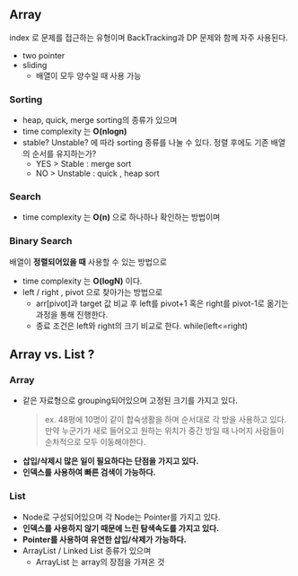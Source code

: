 ## Array 
index 로 문제를 접근하는 유형이며 BackTracking과 DP 문제와 함께 자주 사용된다. 
* two pointer
* sliding
  * 배열이 모두 양수일 때 사용 가능 
### Sorting 
* heap, quick, merge sorting의 종류가 있으며
* time complexity 는 **O(nlogn)**
* stable? Unstable? 에 따라 sorting 종류를 나눌 수 있다.
  정렬 후에도 기존 배열의 순서를 유지하는가? 
  * YES > Stable : merge sort
  * NO > Unstable : quick , heap sort
 
### Search 
* time complexity 는 **O(n)** 으로 하나하나 확인하는 방법이며

### Binary Search 
배열이 **정렬되어있을 때** 사용할 수 있는 방법으로 
* time complexity 는 **O(logN)** 이다.
* left / right , pivot 으로 찾아가는 방법으로
  * arr[pivot]과 target 값 비교 후 left를 pivot+1 혹은 right를 pivot-1로 옮기는 과정을 통해 진행한다.
  * 종료 조건은 left와 right의 크기 비교로 한다. while(left<=right) 

## Array vs. List ? 
### Array
* 같은 자료형으로 grouping되어있으며 고정된 크기를 가지고 있다.
  > ex. 48평에 10명이 같이 합숙생활을 하며 순서대로 각 방을 사용하고 있다. <br>
  > 만약 누군가가 새로 들어오고 원하는 위치가 중간 방일 때 나머지 사람들이 순차적으로 모두 이동해야한다.
* **삽입/삭제시 많은 일이 필요하다는 단점을 가지고 있다.** 
* **인덱스를 사용하여 빠른 검색이 가능하다.**

### List 
* Node로 구성되어있으며 각 Node는 Pointer를 가지고 있다.
* **인덱스를 사용하지 않기 때문에 느린 탐색속도를 가지고 있다.**
* **Pointer를 사용하여 유연한 삽입/삭제가 가능하다.**
* ArrayList / Linked List 종류가 있으며
  * ArrayList 는 array의 장점을 가져온 것 
